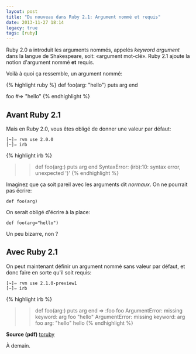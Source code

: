 ```yaml
---
layout: post
title: "Du nouveau dans Ruby 2.1: Argument nommé et requis"
date: 2013-11-27 18:14
legacy: true
tags: [ruby]
---
```




Ruby 2.0 a introduit les arguments nommés, appelés *keyword argument*
dans la langue de Shakespeare, soit: «argument mot-clé». Ruby 2.1 ajoute
la notion d'argument nommé **et** requis.

Voilà à quoi ça ressemble, un argument nommé:

<!-- more -->

{% highlight ruby %}
def foo(arg: "hello")
  puts arg
end

foo #=> "hello"
{% endhighlight %}

Avant Ruby 2.1
-----
Mais en Ruby 2.0, vous êtes obligé de donner une valeur par défaut:

    [~]⇒ rvm use 2.0.0
    [~]⇒ irb

{% highlight irb %}
>> def foo(arg:)
>>   puts arg
>> end
SyntaxError: (irb):10: syntax error, unexpected ')'
{% endhighlight %}

Imaginez que ça soit pareil avec les arguments dit
*normaux*. On ne pourrait pas écrire:

    def foo(arg)

On serait obligé d'écrire à la place:

    def foo(arg="hello")

Un peu bizarre, non ?

Avec Ruby 2.1
-----
On peut maintenant définir un argument nommé sans valeur par défaut, et
donc faire en sorte qu'il soit requis:

    [~]⇒ rvm use 2.1.0-preview1
    [~]⇒ irb

{% highlight irb %}
>> def foo(arg:)
>>   puts arg
>> end
=> :foo
>> foo
ArgumentError: missing keyword: arg
>> foo "hello"
ArgumentError: missing keyword: arg
>> foo arg: "hello"
hello
{% endhighlight %}

**Source (pdf)** [toruby](http://www.atdot.net/~ko1/activities/toruby05-ko1.pdf)





À demain.


